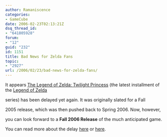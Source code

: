 ```yaml
---
author: Ramaniscence
categories:
- GameCube
date: 2006-02-23T02:13:21Z
dsq_thread_id:
- "641805928"
forum:
- "12"
guid: "232"
id: 1151
title: Bad News for Zelda Fans
topic:
- "2927"
url: /2006/02/23/bad-news-for-zelda-fans/
---
```


It appears [The Legend of Zelda: Twilight Princess](http://en.wikipedia.org/wiki/The_Legend_of_Zelda:_Twilight_Princess) (the latest installment of the [Legend of Zelda](http://en.wikipedia.org/wiki/The_Legend_of_Zelda_series)
  
series) has been delayed yet again. It was originally slated for a Fall
  
2005 release, which was then pushed back to Spring 2006. Now, however,
  
you can look forward to a **Fall 2006 Release** of the much anticipated game.

You can read more about the delay [here](http://www.joystiq.com/2006/02/19/zelda-twilight-princess-delay-is-official/) or [here](http://www.revolutionreport.com/articles/read/310).